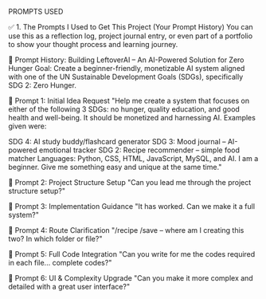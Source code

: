 PROMPTS USED

✅ 1. The Prompts I Used to Get This Project (Your Prompt History)
You can use this as a reflection log, project journal entry, or even part of a portfolio to show your thought process and learning journey.

📝 Prompt History: Building LeftoverAI – An AI-Powered Solution for Zero Hunger
Goal: Create a beginner-friendly, monetizable AI system aligned with one of the UN Sustainable Development Goals (SDGs), specifically SDG 2: Zero Hunger. 

🔹 Prompt 1: Initial Idea Request
"Help me create a system that focuses on either of the following 3 SDGs: no hunger, quality education, and good health and well-being. It should be monetized and harnessing AI. Examples given were:

SDG 4: AI study buddy/flashcard generator
SDG 3: Mood journal – AI-powered emotional tracker
SDG 2: Recipe recommender – simple food matcher
Languages: Python, CSS, HTML, JavaScript, MySQL, and AI. I am a beginner. Give me something easy and unique at the same time." 

🔹 Prompt 2: Project Structure Setup
"Can you lead me through the project structure setup?" 

🔹 Prompt 3: Implementation Guidance
"It has worked. Can we make it a full system?" 

🔹 Prompt 4: Route Clarification
"/recipe /save – where am I creating this two? In which folder or file?" 

🔹 Prompt 5: Full Code Integration
"Can you write for me the codes required in each file... complete codes?" 

🔹 Prompt 6: UI & Complexity Upgrade
"Can you make it more complex and detailed with a great user interface?" 


